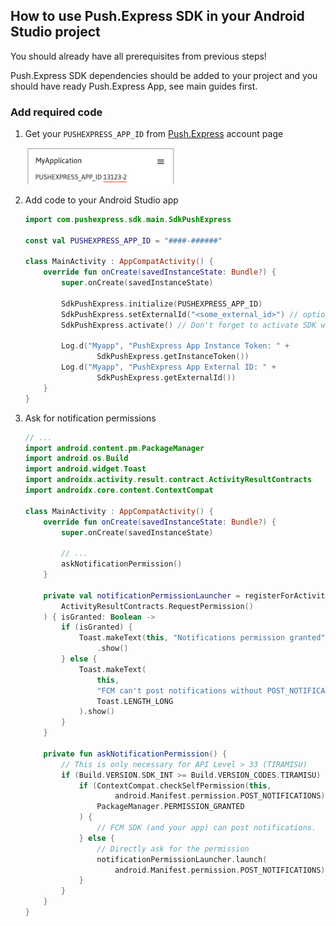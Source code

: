 ## How to use Push.Express SDK in your Android Studio project

You should already have all prerequisites from previous steps!

Push.Express SDK dependencies should be added to your project and you should have ready Push.Express App, see main guides first.

### Add required code

1. Get your `PUSHEXPRESS_APP_ID` from [Push.Express](https://push.express) account page

   <img src="/docs/images/px-sdk-app-id.png" width=50%>

2. Add code to your Android Studio app
   ```kotlin
   import com.pushexpress.sdk.main.SdkPushExpress

   const val PUSHEXPRESS_APP_ID = "####-######"

   class MainActivity : AppCompatActivity() {
       override fun onCreate(savedInstanceState: Bundle?) {
           super.onCreate(savedInstanceState)

           SdkPushExpress.initialize(PUSHEXPRESS_APP_ID)
           SdkPushExpress.setExternalId("<some_external_id>") // optional
           SdkPushExpress.activate() // Don't forget to activate SDK workflow!

           Log.d("Myapp", "PushExpress App Instance Token: " +
                   SdkPushExpress.getInstanceToken())
           Log.d("Myapp", "PushExpress App External ID: " +
                   SdkPushExpress.getExternalId())
       }
   }
   ```

3. Ask for notification permissions

   ```kotlin
   // ...
   import android.content.pm.PackageManager
   import android.os.Build
   import android.widget.Toast
   import androidx.activity.result.contract.ActivityResultContracts
   import androidx.core.content.ContextCompat

   class MainActivity : AppCompatActivity() {
       override fun onCreate(savedInstanceState: Bundle?) {
           super.onCreate(savedInstanceState)

           // ...
           askNotificationPermission()
       }

       private val notificationPermissionLauncher = registerForActivityResult(
           ActivityResultContracts.RequestPermission()
       ) { isGranted: Boolean ->
           if (isGranted) {
               Toast.makeText(this, "Notifications permission granted", Toast.LENGTH_SHORT)
                   .show()
           } else {
               Toast.makeText(
                   this,
                   "FCM can't post notifications without POST_NOTIFICATIONS permission",
                   Toast.LENGTH_LONG
               ).show()
           }
       }

       private fun askNotificationPermission() {
           // This is only necessary for API Level > 33 (TIRAMISU)
           if (Build.VERSION.SDK_INT >= Build.VERSION_CODES.TIRAMISU) {
               if (ContextCompat.checkSelfPermission(this,
                       android.Manifest.permission.POST_NOTIFICATIONS) ==
                   PackageManager.PERMISSION_GRANTED
               ) {
                   // FCM SDK (and your app) can post notifications.
               } else {
                   // Directly ask for the permission
                   notificationPermissionLauncher.launch(
                       android.Manifest.permission.POST_NOTIFICATIONS)
               }
           }
       }
   }
   ```
